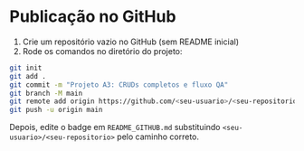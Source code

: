 # Publicação no GitHub

1) Crie um repositório vazio no GitHub (sem README inicial)
2) Rode os comandos no diretório do projeto:

```bash
git init
git add .
git commit -m "Projeto A3: CRUDs completos e fluxo QA"
git branch -M main
git remote add origin https://github.com/<seu-usuario>/<seu-repositorio>.git
git push -u origin main
```

Depois, edite o badge em `README_GITHUB.md` substituindo `<seu-usuario>/<seu-repositorio>` pelo caminho correto.
